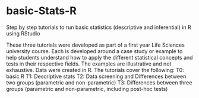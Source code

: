 # basic-Stats-R
Step by step tutorials to run basic statistics (descriptive and inferential) in R using RStudio

These three tutorials were developed as part of a first year Life Sciences university course. Each is developed around a case study or example to help students understand how to apply the different statistical concepts and tests in their respective fields. The examples are illustrative and not exhaustive. Data were created in R.
The tutorials cover the following:
T0: basic R
T1: Descriptive stats
T2: Data screening and Differences between two groups (parametric and non-parametric)
T3: Differences between three groups (parametric and non-parametric, including post-hoc tests)
